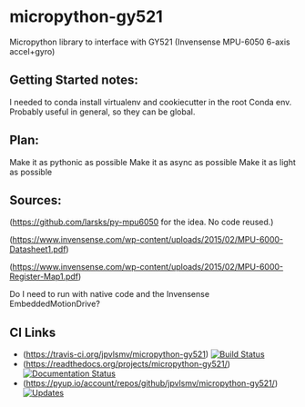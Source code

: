 # micropython-gy521
Micropython library to interface with GY521 (Invensense MPU-6050 6-axis accel+gyro)

## Getting Started notes:
I needed to conda install virtualenv and cookiecutter in the root Conda env.
Probably useful in general, so they can be global.

## Plan:
Make it as pythonic as possible
Make it as async as possible
Make it as light as possible

## Sources:
(https://github.com/larsks/py-mpu6050 for the idea.  No code reused.)

(https://www.invensense.com/wp-content/uploads/2015/02/MPU-6000-Datasheet1.pdf)

(https://www.invensense.com/wp-content/uploads/2015/02/MPU-6000-Register-Map1.pdf)

Do I need to run with native code and the Invensense EmbeddedMotionDrive?
## CI Links
* (https://travis-ci.org/jpvlsmv/micropython-gy521) [![Build Status](https://travis-ci.org/jpvlsmv/micropython-gy521.svg?branch=master)](https://travis-ci.org/jpvlsmv/micropython-gy521)
* (https://readthedocs.org/projects/micropython-gy521/) [![Documentation Status](https://readthedocs.org/projects/micropython-gy521/badge/?version=latest)](http://micropython-gy521.readthedocs.io/en/latest/?badge=latest)
* (https://pyup.io/account/repos/github/jpvlsmv/micropython-gy521/) [![Updates](https://pyup.io/repos/github/jpvlsmv/micropython-gy521/shield.svg)](https://pyup.io/repos/github/jpvlsmv/micropython-gy521/)

